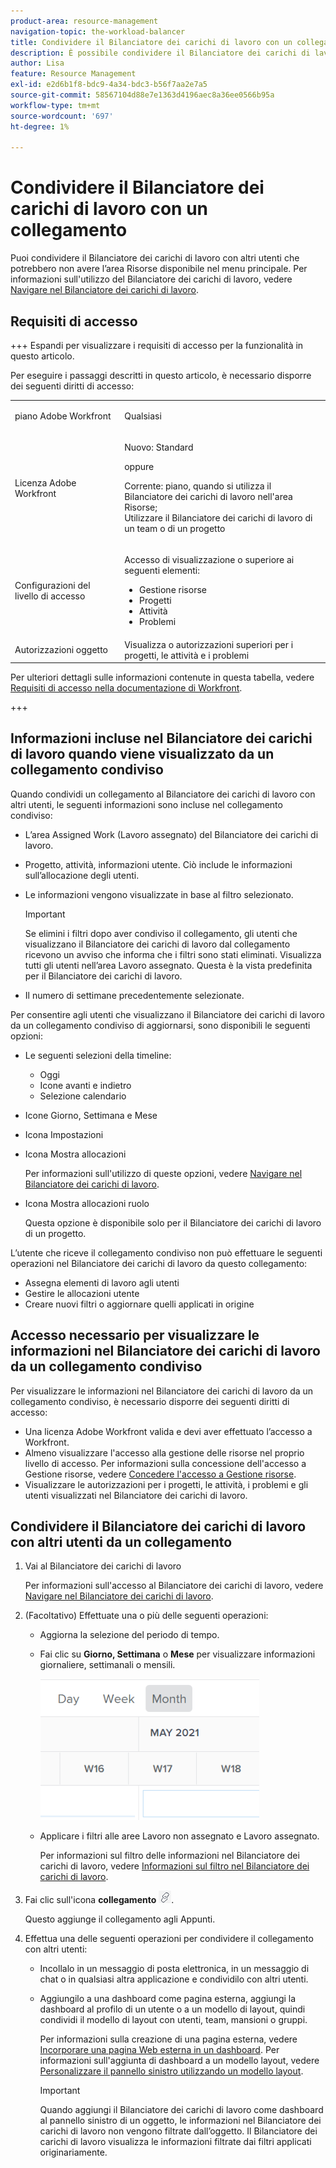 ```yaml
---
product-area: resource-management
navigation-topic: the-workload-balancer
title: Condividere il Bilanciatore dei carichi di lavoro con un collegamento
description: È possibile condividere il Bilanciatore dei carichi di lavoro con altri utenti che potrebbero non disporre dell’area Risorse. Per informazioni sull’utilizzo del Bilanciatore dei carichi di lavoro, consulta Navigare nel Bilanciatore dei carichi di lavoro.
author: Lisa
feature: Resource Management
exl-id: e2d6b1f8-bdc9-4a34-bdc3-b56f7aa2e7a5
source-git-commit: 58567104d88e7e1363d4196aec8a36ee0566b95a
workflow-type: tm+mt
source-wordcount: '697'
ht-degree: 1%

---
```


# Condividere il Bilanciatore dei carichi di lavoro con un collegamento

Puoi condividere il Bilanciatore dei carichi di lavoro con altri utenti che potrebbero non avere l’area Risorse disponibile nel menu principale. Per informazioni sull&#39;utilizzo del Bilanciatore dei carichi di lavoro, vedere [Navigare nel Bilanciatore dei carichi di lavoro](../../resource-mgmt/workload-balancer/navigate-the-workload-balancer.md).

## Requisiti di accesso

+++ Espandi per visualizzare i requisiti di accesso per la funzionalità in questo articolo.

Per eseguire i passaggi descritti in questo articolo, è necessario disporre dei seguenti diritti di accesso:

<table style="table-layout:auto"> 
 <col> 
 <col> 
 <tbody> 
  <tr> 
   <td role="rowheader">piano Adobe Workfront</td> 
   <td> <p>Qualsiasi </p> </td> 
  </tr> 
  <tr> 
   <td role="rowheader">Licenza Adobe Workfront</td> 
   <td><p>Nuovo: Standard</p>
       <p>oppure</p>
       <p>Corrente: piano, quando si utilizza il Bilanciatore dei carichi di lavoro nell'area Risorse;</br>
       Utilizzare il Bilanciatore dei carichi di lavoro di un team o di un progetto</p></td>
  </tr>
  <tr> 
   <td role="rowheader">Configurazioni del livello di accesso</td> 
   <td> <p>Accesso di visualizzazione o superiore ai seguenti elementi:</p> 
    <ul> 
     <li>Gestione risorse</li> 
     <li>Progetti</li> 
     <li>Attività</li> 
     <li>Problemi</li> 
    </ul>
   </td> 
  </tr> 
  <tr> 
   <td role="rowheader">Autorizzazioni oggetto</td> 
   <td>Visualizza o autorizzazioni superiori per i progetti, le attività e i problemi</td> 
  </tr> 
 </tbody> 
</table>

Per ulteriori dettagli sulle informazioni contenute in questa tabella, vedere [Requisiti di accesso nella documentazione di Workfront](/help/quicksilver/administration-and-setup/add-users/access-levels-and-object-permissions/access-level-requirements-in-documentation.md).

+++

## Informazioni incluse nel Bilanciatore dei carichi di lavoro quando viene visualizzato da un collegamento condiviso

Quando condividi un collegamento al Bilanciatore dei carichi di lavoro con altri utenti, le seguenti informazioni sono incluse nel collegamento condiviso:

* L’area Assigned Work (Lavoro assegnato) del Bilanciatore dei carichi di lavoro.
* Progetto, attività, informazioni utente. Ciò include le informazioni sull’allocazione degli utenti.
* Le informazioni vengono visualizzate in base al filtro selezionato.

  >[!IMPORTANT]
  >
  >Se elimini i filtri dopo aver condiviso il collegamento, gli utenti che visualizzano il Bilanciatore dei carichi di lavoro dal collegamento ricevono un avviso che informa che i filtri sono stati eliminati. Visualizza tutti gli utenti nell’area Lavoro assegnato. Questa è la vista predefinita per il Bilanciatore dei carichi di lavoro.

* Il numero di settimane precedentemente selezionate.

Per consentire agli utenti che visualizzano il Bilanciatore dei carichi di lavoro da un collegamento condiviso di aggiornarsi, sono disponibili le seguenti opzioni:

* Le seguenti selezioni della timeline:

   * Oggi
   * Icone avanti e indietro
   * Selezione calendario

* Icone Giorno, Settimana e Mese
* Icona Impostazioni
* Icona Mostra allocazioni

  Per informazioni sull&#39;utilizzo di queste opzioni, vedere [Navigare nel Bilanciatore dei carichi di lavoro](../../resource-mgmt/workload-balancer/navigate-the-workload-balancer.md).

* Icona Mostra allocazioni ruolo

  Questa opzione è disponibile solo per il Bilanciatore dei carichi di lavoro di un progetto.

L’utente che riceve il collegamento condiviso non può effettuare le seguenti operazioni nel Bilanciatore dei carichi di lavoro da questo collegamento:

* Assegna elementi di lavoro agli utenti
* Gestire le allocazioni utente
* Creare nuovi filtri o aggiornare quelli applicati in origine

## Accesso necessario per visualizzare le informazioni nel Bilanciatore dei carichi di lavoro da un collegamento condiviso

Per visualizzare le informazioni nel Bilanciatore dei carichi di lavoro da un collegamento condiviso, è necessario disporre dei seguenti diritti di accesso:

* Una licenza Adobe Workfront valida e devi aver effettuato l’accesso a Workfront.
* Almeno visualizzare l&#39;accesso alla gestione delle risorse nel proprio livello di accesso. Per informazioni sulla concessione dell&#39;accesso a Gestione risorse, vedere [Concedere l&#39;accesso a Gestione risorse](../../administration-and-setup/add-users/configure-and-grant-access/grant-access-resource-management.md).
* Visualizzare le autorizzazioni per i progetti, le attività, i problemi e gli utenti visualizzati nel Bilanciatore dei carichi di lavoro.

## Condividere il Bilanciatore dei carichi di lavoro con altri utenti da un collegamento

1. Vai al Bilanciatore dei carichi di lavoro

   Per informazioni sull&#39;accesso al Bilanciatore dei carichi di lavoro, vedere [Navigare nel Bilanciatore dei carichi di lavoro](../../resource-mgmt/workload-balancer/navigate-the-workload-balancer.md).

1. (Facoltativo) Effettuate una o più delle seguenti operazioni:

   * Aggiorna la selezione del periodo di tempo.
   * Fai clic su **Giorno, Settimana** o **Mese** per visualizzare informazioni giornaliere, settimanali o mensili.

     ![](assets/month-icon-on-toolbar-selected-wb-350x226.png)

   * Applicare i filtri alle aree Lavoro non assegnato e Lavoro assegnato.

     Per informazioni sul filtro delle informazioni nel Bilanciatore dei carichi di lavoro, vedere [Informazioni sul filtro nel Bilanciatore dei carichi di lavoro](../../resource-mgmt/workload-balancer/filter-information-workload-balancer.md).

1. Fai clic sull&#39;icona **collegamento** ![collegamento](assets/wb-shearable-link-icon-small.png).

   Questo aggiunge il collegamento agli Appunti.

1. Effettua una delle seguenti operazioni per condividere il collegamento con altri utenti:

   * Incollalo in un messaggio di posta elettronica, in un messaggio di chat o in qualsiasi altra applicazione e condividilo con altri utenti.
   * Aggiungilo a una dashboard come pagina esterna, aggiungi la dashboard al profilo di un utente o a un modello di layout, quindi condividi il modello di layout con utenti, team, mansioni o gruppi.

     Per informazioni sulla creazione di una pagina esterna, vedere [Incorporare una pagina Web esterna in un dashboard](../../reports-and-dashboards/dashboards/creating-and-managing-dashboards/embed-external-web-page-dashboard.md). Per informazioni sull&#39;aggiunta di dashboard a un modello layout, vedere [Personalizzare il pannello sinistro utilizzando un modello layout](../../administration-and-setup/customize-workfront/use-layout-templates/customize-left-panel.md).

     >[!IMPORTANT]
     >
     >Quando aggiungi il Bilanciatore dei carichi di lavoro come dashboard al pannello sinistro di un oggetto, le informazioni nel Bilanciatore dei carichi di lavoro non vengono filtrate dall’oggetto. Il Bilanciatore dei carichi di lavoro visualizza le informazioni filtrate dai filtri applicati originariamente.
